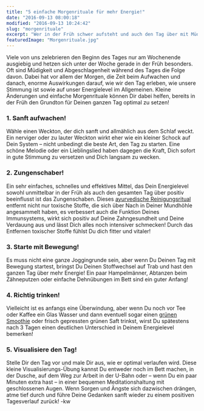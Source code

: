 ```yaml
---
title: "5 einfache Morgenrituale für mehr Energie!"
date: "2016-09-13 08:00:18"
modified: "2016-09-13 10:24:42"
slug: "morgenrituale"
excerpt: "Wer in der Früh schwer aufsteht und auch den Tag über mit Müdigkeit zu kämpfen hat, sollte diese 5 Morgenrituale unbedingt ausprobieren!"
featuredImage: "Morgenrituale.jpg"
---
```


Viele von uns zelebrieren den Beginn des Tages nur am Wochenende ausgiebig und hetzen sich unter der Woche gerade in der Früh besonders. Oft sind Müdigkeit und Abgeschlagenheit während des Tages die Folge davon. Dabei hat vor allem der Morgen, die Zeit beim Aufwachen und danach, enorme Auswirkungen darauf, wie wir den Tag erleben, wie unsere Stimmung ist sowie auf unser Energielevel im Allgemeinen. Kleine Änderungen und einfache Morgenrituale können Dir dabei helfen, bereits in der Früh den Grundton für Deinen ganzen Tag optimal zu setzen!

### 1\. Sanft aufwachen!

Wähle einen Weckton, der dich sanft und allmählich aus dem Schlaf weckt. Ein nerviger oder zu lauter Weckton wirkt eher wie ein kleiner Schock auf Dein System – nicht unbedingt die beste Art, den Tag zu starten. Eine schöne Melodie oder ein Lieblingslied haben dagegen die Kraft, Dich sofort in gute Stimmung zu versetzen und Dich langsam zu wecken.

### 2\. Zungenschaber!

Ein sehr einfaches, schnelles und effektives Mittel, das Dein Energielevel sowohl unmittelbar in der Früh als auch den gesamten Tag über positiv beeinflusst ist das Zungenschaben. Dieses [ayurvedische Reinigungsritual](https://www.veganblatt.com/kriyas-ayurvedische-reinigungsrituale) entfernt nicht nur toxische Stoffe, die sich über Nach in Deiner Mundhöhle angesammelt haben, es verbessert auch die Funktion Deines Immunsystems, wirkt sich positiv auf Deine Zahngesundheit und Deine Verdauung aus und lässt Dich alles noch intensiver schmecken! Durch das Entfernen toxischer Stoffe fühlst Du dich fitter und vitaler!

### 3\. Starte mit Bewegung!

Es muss nicht eine ganze Joggingrunde sein, aber wenn Du Deinen Tag mit Bewegung startest, bringst Du Deinen Stoffwechsel auf Trab und hast den ganzen Tag über mehr Energie! Ein paar Hampelmänner, Abtanzen beim Zähneputzen oder einfache Dehnübungen im Bett sind ein guter Anfang!

### 4\. Richtig trinken!

Vielleicht ist es anfangs eine Überwindung, aber wenn Du noch vor Tee oder Kaffee ein Glas Wasser und dann eventuell sogar einen [grünen Smoothie](https://www.veganblatt.com/beste-gruene-smoothies) oder frisch gepressten grünen Saft trinkst, wirst Du spätestens nach 3 Tagen einen deutlichen Unterschied in Deinem Energielevel bemerken!

### 5\. Visualisiere den Tag!

Stelle Dir den Tag vor und male Dir aus, wie er optimal verlaufen wird. Diese kleine Visualisierungs-Übung kannst Du entweder noch im Bett machen, in der Dusche, auf dem Weg zur Arbeit in der U-Bahn oder – wenn Du ein paar Minuten extra hast – in einer bequemen Meditationshaltung mit geschlossenen Augen. Wenn Sorgen und Ängste sich dazwischen drängen, atme tief durch und führe Deine Gedanken sanft wieder zu einem positiven Tagesverlauf zurück! -kw